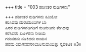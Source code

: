 +++
title = "003 ಪರಿಣತರ ನುಡಿಗಳನು"

+++
ಪರಿಣತರ ನುಡಿಗಳನು ಕಿವಿಯೋ  
ಕರಿಸಿದವು ದುರುದುಂಬಿಗಳ ಬಾ  
ಹಿರರ ನುಡಿಗಳನಡಿಗಡಿಗೆ ಕುಡಿಕುಡಿದು ತೇಗಿದವು  
ಕರೆಸಿದರು ಖೂಳರನು ನೀತಿಯ   
ಗರುವರನು ನೂಕಿದರು ರಾಯನ   
ಪರಮ ಯಾಗವವನಳಿಯಲನುವಾಯಿತ್ತು ನೃಪಕಟಕ    ॥3॥